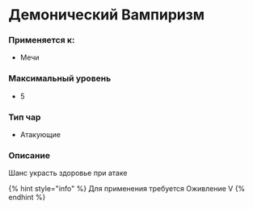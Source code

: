 # Демонический Вампиризм

### Применяется к:

* Мечи

### Максимальный уровень&#x20;

* 5

### Тип чар

* Атакующие

### Описание&#x20;

Шанс украсть здоровье при атаке

{% hint style="info" %}
Для применения требуется Оживление V
{% endhint %}
